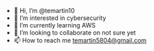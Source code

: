 - 👋 Hi, I’m @temartin10
- 👀 I’m interested in cybersecurity
- 🌱 I’m currently learning AWS
- 💞️ I’m looking to collaborate on not sure yet
- 📫 How to reach me temartin5804@gmail.com

<!---
temartin10/temartin10 is a ✨ special ✨ repository because its `README.md` (this file) appears on your GitHub profile.
You can click the Preview link to take a look at your changes.
--->
